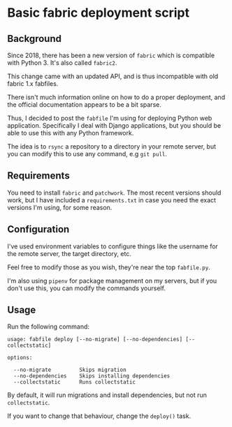 # Basic fabric deployment script

## Background

Since 2018, there has been a new version of `fabric` which is compatible with Python 3. It's also called `fabric2`.

This change came with an updated API, and is thus incompatible with old fabric 1.x fabfiles.

There isn't much information online on how to do a proper deployment, and the official documentation appears to be a bit sparse.

Thus, I decided to post the `fabfile` I'm using for deploying Python web application. Specifically I deal with Django applications, but you should be able to use this with any Python framework.

The idea is to `rsync` a repository to a directory in your remote server, but you can modify this to use any command, e.g `git pull`.

## Requirements

You need to install `fabric` and `patchwork`. The most recent versions should work, but I have included a `requirements.txt` in case you need the exact versions I'm using, for some reason.

## Configuration

I've used environment variables to configure things like the username for the remote server, the target directory, etc.

Feel free to modify those as you wish, they're near the top `fabfile.py`.

I'm also using `pipenv` for package management on my servers, but if you don't use this, you can modify the commands yourself.

## Usage

Run the following command:

```
usage: fabfile deploy [--no-migrate] [--no-dependencies] [--collectstatic]

options:

  --no-migrate         Skips migration
  --no-dependencies    Skips installing dependencies
  --collectstatic      Runs collectstatic
```

By default, it will run migrations and install dependencies, but not run `collectstatic`.

If you want to change that behaviour, change the `deploy()` task.

